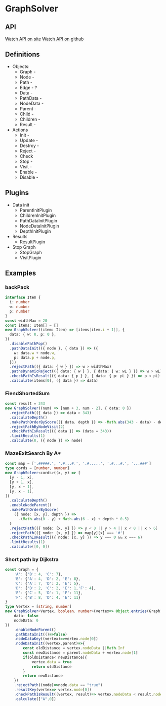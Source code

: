 # GraphSolver

## API

[Watch API on site](https://ahibis.github.io/grapthSolver/modules.html)
[Watch API on github](docs/globals.md)

## Definitions

- Objects:
  - Graph -
  - Node -
  - Path -
  - Edge - ?
  - Data -
  - PathData -
  - NodeData -
  - Parent -
  - Child -
  - Children -
  - Result -
- Actions
  - Init -
  - Update -
  - Destroy -
  - Reject -
  - Check
  - Stop -
  - Visit -
  - Enable -
  - Disable -

## Plugins

- Data init
  - ParentInitPlugin
  - ChildrenInitPlugin
  - PathDataInitPlugin
  - NodeDataInitPlugin
  - DepthInitPlugin
- Results
  - ResultPlugin
- Stop Graph
  - StopGraph
  - VisitPlugin

## Examples

### backPack

```typescript
interface Item {
  i: number
  w: number
  p: number
}
const widthMax = 20
const items: Item[] = []
new GraphSolver((item: Item) => [items[item.i + 1]], {
  data: { w: 0, p: 0 },
})
  .disablePathPop()
  .pathDataInit(({ node }, { data }) => ({
    w: data.w + node.w,
    p: data.p + node.p,
  }))
  .rejectPath(({ data: { w } }) => w > widthMax)
  .pathsDynamicReject(({ data: { w } }, { data: { w: wL } }) => w > wL)
  .checkPathIsResult(({ data: { p } }, { data: { p: pL } }) => p < pL)
  .calculate(items[0], ({ data }) => data)
```

### FiendShortedSum

```typescript
const result = 343
new GraphSolver((num) => [num + 3, num - 2], { data: 0 })
  .rejectPath(({ data }) => data > 343)
  .calculateDepth()
  .makePathOrderByScore(({ data, depth }) => -Math.abs(343 - data) - depth * 15)
  .rejectPathByNodeVisit(2)
  .checkPathIsResult(({ data }) => (data = 343))
  .limitResults(1)
  .calculate(0, ({ node }) => node)
```

### MazeExitSearch By A\*

```typescript
const map = ['.#####.', '.#...#.', '.#.....', '.#...#.', '...###']
type cords = [number, number]
new GraphSolver<cords>((x, y) => [
  [y - 1, x],
  [y + 1, x],
  [y, x + 1],
  [y, x - 1],
])
  .calculateDepth()
  .enableNodeParent()
  .makePathOrderByScore(
    ({ node: [x, y], depth }) =>
      -(Math.abs(0 - y) + Math.abs(6 - x) + depth * 0.5)
  )
  .rejectPath(({ node: [x, y] }) => y < 0 || y > 4 || x < 0 || x > 6)
  .rejectPath(({ node: [x, y] }) => map[y][x] === '#')
  .checkPathIsResult(({ node: [x, y] }) => y === 0 && x === 6)
  .limitResults(1)
  .calculate([0, 0])
```

### Short path by Dijkstra

```typescript
const Graph = {
    'A': {'B': 4, 'C': 7},
    'B': {'A': 4, 'D': 2, 'E': 8},
    'C': {'A': 7, 'D': 2, 'E': 5},
    'D': {'B': 2, 'C': 2, 'E': 1,'F': 4},
    'E': {'C': 5, 'D': 1, 'F': 11},
    'F': {'B': 8, 'D': 4, 'E': 11}
}
type Vertex = [string, number]
new GraphSolver<Vertex, boolean, number>(vertex=> Object.entries(Graph[vertex[0]]),{
    data: false
    nodeData: 0
})
    .enableNodeParent()
    .pathDataInit(()=>false)
    .nodeDataKey((vertex)=>vertex.node[0])
    .nodeDataInit((vertex,parent)=>{
        const oldDistance = vertex.nodeData ||Math.Inf
        const newDistance = parent.nodeData + vertex.node[1]
        if(oldDistance< newDistance){
            vertex.data = true
            return oldDistance
        }
        return newDistance
    })
    .rejectPath((node)=>node.data == "true")
    .resultKey(vertex=> vertex.node[0])
    .checkPathIsResult((vertex, result)=> vertex.nodeData < result.nodeData)
    .calculate(["A",0])
```
